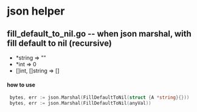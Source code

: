 # json helper

## fill_default_to_nil.go -- when json marshal, with fill default to nil (recursive)
- *string => ""
- *int => 0
- []int, []string => []

#### how to use
```go
 bytes, err := json.Marshal(FillDefaultToNil(struct {A *string}{}))
 bytes, err := json.Marshal(FillDefaultToNil(anyVal))
```
